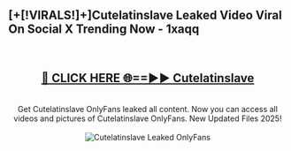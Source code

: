 <h2>[+[!VIRALS!]+]Cutelatinslave Leaked Video Viral On Social X Trending Now - 1xaqq</h2>
<br>
<div align="center">
<h2><a href="https://libra.edu.pl?Cutelatinslave" rel="nofollow">🔴 CLICK HERE 🌐==►► Cutelatinslave</a></h2>
<br>
Get Cutelatinslave OnlyFans leaked all content. Now you can access all videos and pictures of Cutelatinslave OnlyFans. New Updated Files 2025!
<br>
<br>
<a href="https://libra.edu.pl?Cutelatinslave" rel="nofollow" data-target="animated-image.originalLink"><img src="https://i.ibb.co.com/WyWwxjT/player-gif2.gif" alt="Cutelatinslave Leaked OnlyFans" style="max-width: 100%; display: inline-block;" data-target="animated-image.originalImage"></a>
</div>
<br>